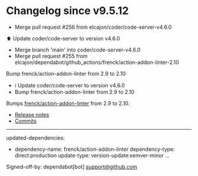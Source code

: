 # Changelog since v9.5.12
- Merge pull request #256 from elcajon/coder/code-server-v4.6.0

⬆️ Update coder/code-server to version v4.6.0 
- Merge branch 'main' into coder/code-server-v4.6.0 
- Merge pull request #255 from elcajon/dependabot/github_actions/frenck/action-addon-linter-2.10

Bump frenck/action-addon-linter from 2.9 to 2.10 
- ℹ️ Update coder/code-server to version v4.6.0 
- Bump frenck/action-addon-linter from 2.9 to 2.10

Bumps [frenck/action-addon-linter](https://github.com/frenck/action-addon-linter) from 2.9 to 2.10.
- [Release notes](https://github.com/frenck/action-addon-linter/releases)
- [Commits](https://github.com/frenck/action-addon-linter/compare/v2.9...v2.10)

---
updated-dependencies:
- dependency-name: frenck/action-addon-linter
  dependency-type: direct:production
  update-type: version-update:semver-minor
...

Signed-off-by: dependabot[bot] <support@github.com> 
